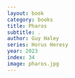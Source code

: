 ```yaml
---
layout: book
category: books
title: Pharos
subtitle: .
author: Guy Haley
series: Horus Heresy
year: 2023
index: 34
image: pharos.jpg
---
```

